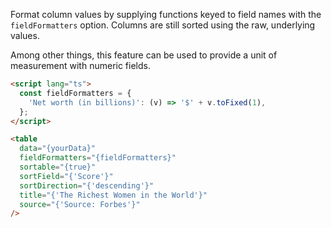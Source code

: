 Format column values by supplying functions keyed to field names with the `fieldFormatters` option. Columns are still sorted using the raw, underlying values.

Among other things, this feature can be used to provide a unit of measurement with numeric fields.

```html
<script lang="ts">
  const fieldFormatters = {
    'Net worth (in billions)': (v) => '$' + v.toFixed(1),
  };
</script>

<table
  data="{yourData}"
  fieldFormatters="{fieldFormatters}"
  sortable="{true}"
  sortField="{'Score'}"
  sortDirection="{'descending'}"
  title="{'The Richest Women in the World'}"
  source="{'Source: Forbes'}"
/>
```
